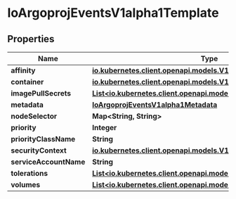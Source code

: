 

# IoArgoprojEventsV1alpha1Template


## Properties

Name | Type | Description | Notes
------------ | ------------- | ------------- | -------------
**affinity** | [**io.kubernetes.client.openapi.models.V1Affinity**](io.kubernetes.client.openapi.models.V1Affinity.md) |  |  [optional]
**container** | [**io.kubernetes.client.openapi.models.V1Container**](io.kubernetes.client.openapi.models.V1Container.md) |  |  [optional]
**imagePullSecrets** | [**List&lt;io.kubernetes.client.openapi.models.V1LocalObjectReference&gt;**](io.kubernetes.client.openapi.models.V1LocalObjectReference.md) |  |  [optional]
**metadata** | [**IoArgoprojEventsV1alpha1Metadata**](IoArgoprojEventsV1alpha1Metadata.md) |  |  [optional]
**nodeSelector** | **Map&lt;String, String&gt;** |  |  [optional]
**priority** | **Integer** |  |  [optional]
**priorityClassName** | **String** |  |  [optional]
**securityContext** | [**io.kubernetes.client.openapi.models.V1PodSecurityContext**](io.kubernetes.client.openapi.models.V1PodSecurityContext.md) |  |  [optional]
**serviceAccountName** | **String** |  |  [optional]
**tolerations** | [**List&lt;io.kubernetes.client.openapi.models.V1Toleration&gt;**](io.kubernetes.client.openapi.models.V1Toleration.md) |  |  [optional]
**volumes** | [**List&lt;io.kubernetes.client.openapi.models.V1Volume&gt;**](io.kubernetes.client.openapi.models.V1Volume.md) |  |  [optional]



